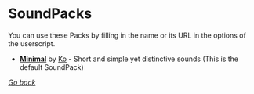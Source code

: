 # SoundPacks
You can use these Packs by filling in the name or its URL in the options of the userscript.

+ [**Minimal**](minimal.tpsp "Right-click to copy URL") by [Ko](https://reddit.com/user/wilcooo "/u/Wilcooo") - Short and simple yet distinctive sounds (This is the default SoundPack)



[*Go back*](../../.. "TagPro SoundPacks")
